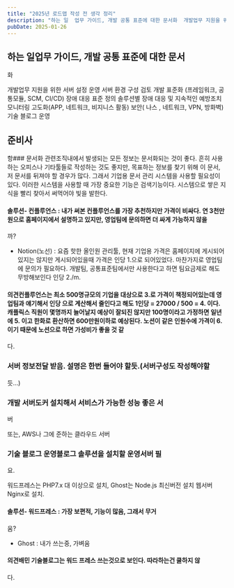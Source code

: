 ```yaml
---
title: "2025년 로드맵 작성 전 생각 정리"
description: "하는 일  업무 가이드, 개발 공통 표준에 대한 문서화  개발업무 지원을 위한 서버 설정  운영 서버 환경 구성 검토  개발 표준화 (프레임워크, 공통모듈, SCM, CI/CD)  장애 대응 표준 정의  솔루션별 장애 대응 및 지속적인 예방조치  모니터링 고도화(APP, 네트워크, 비지..."
pubDate: 2025-01-26
---
```



## 하는 일업무 가이드, 개발 공통 표준에 대한 문서

화

개발업무 지원을 위한 서버 설정
운영 서버 환경 구성 검토
개발 표준화 (프레임워크, 공통모듈, SCM, CI/CD)
장애 대응 표준 정의
솔루션별 장애 대응 및 지속적인 예방조치
모니터링 고도화(APP, 네트워크, 비지니스 활동)
보안( 나스 , 네트워크, VPN, 방화벽)
기술 블로그 운영

## 준비사

항### 문서화 관련조직내에서 발생되는 모든 정보는 문서화되는 것이 좋다. 흔히 사용하는 오피스나 기타툴들로 작성하는 것도 좋지만, 목표하는 정보를 찾기 위해 이 문서, 저 문서를 뒤져야 할 경우가 많다. 그래서 기업용 문서 관리 시스템을 사용할 필요성이 있다. 이러한 시스템을 사용할 때 가장 중요한 기능은 검색기능이다. 시스템으로 쌓은 지식을 빨리 찾아서 써먹어야 빛을 발한다.

#### 솔루션- 컨플루언스 : 내가 써본 컨플루언스를 가장 추천하지만 가격이 비싸다. 연 3천만원으로 홈페이지에서 설명하고 있지만, 영업팀에 문의하면 더 싸게 가능하지 않을

까?

- Notion(노선) : 요즘 핫한 올인원 관리툴, 현재 기업용 가격은 홈페이지에 게시되어있지는 않지만 게시되어있을때 가격은 인당 1.으로 되어있었다. 마찬가지로 영업팀에 문의가 필요하다. 개발팀, 공통표준팀에서만 사용한다고 하면 팀요금제로 해도 무방해보인다 인당 2./m.

#### 의견컨플루언스는 최소 500명규모의 기업을 대상으로 3.로 가격이 책정되어있는데 영업팀과 얘기해서 인당 으로 계산해서 줄인다고 해도 1인당 = 27000 / 500 = 4. 이다. 캐플릭스 직원이 몇명까지 늘어날지 예상이 잘되진 않지만 100명이라고 가정하면 일년에 5. 이고 한화로 환산하면 600만원이하로 예상된다. 노션이 같은 인원수에 가격이 6. 이기 때문에 노션으로 하면 가성비가 좋을 것 같

다.

### 서버 정보전달 받음. 설명은 한번 들어야 할듯.(서버구성도 작성해야할

듯…)

### 개발 서버도커 설치해서 서비스가 가능한 성능 좋은 서

버

또는, AWS나 그에 준하는 클라우드 서버

### 기술 블로그 운영블로그 솔루션을 설치할 운영서버 필

요.

워드프레스는 PHP7.x 대 이상으로 설치, Ghost는 Node.js 최신버전 설치
웹서버 Nginx로 설치.

#### 솔루션- 워드프레스 : 가장 보편적, 기능이 많음, 그래서 무거

움?

- Ghost : 내가 쓰는중, 가벼움

#### 의견배민 기술블로그는 워드 프레스 쓰는것으로 보인다. 따라하는건 쿨하지 않

다.